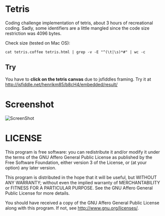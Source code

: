 Tetris
======

Coding challenge implementation of tetris, about 3 hours of recreational coding. Sadly, some identifiers are a little mangled since the code size restriction was 4096 bytes.

Check size (tested on Mac OS):

	cat tetris.coffee tetris.html | grep -v -E "^(\t|\s)*#" | wc -c

Try
---

You have to **click on the tetris canvas** due to jsfiddles framing. Try it at http://jsfiddle.net/henrikm85/b8cH4/embedded/result/


Screenshot
==========
![ScreenShot](https://raw.github.com/henrik-muehe/tetris/master/screenshot.png)


LICENSE
=======
This program is free software: you can redistribute it and/or modify
it under the terms of the GNU Affero General Public License as published by
the Free Software Foundation, either version 3 of the License, or
(at your option) any later version.

This program is distributed in the hope that it will be useful,
but WITHOUT ANY WARRANTY; without even the implied warranty of
MERCHANTABILITY or FITNESS FOR A PARTICULAR PURPOSE.  See the
GNU Affero General Public License for more details.

You should have received a copy of the GNU Affero General Public License
along with this program.  If not, see <http://www.gnu.org/licenses/>.
